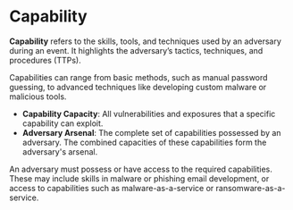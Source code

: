 # Capability

**Capability** refers to the skills, tools, and techniques used by an adversary during an event. It highlights the adversary’s tactics, techniques, and procedures (TTPs).

Capabilities can range from basic methods, such as manual password guessing, to advanced techniques like developing custom malware or malicious tools.

- **Capability Capacity**: All vulnerabilities and exposures that a specific capability can exploit.
- **Adversary Arsenal**: The complete set of capabilities possessed by an adversary. The combined capacities of these capabilities form the adversary's arsenal.

An adversary must possess or have access to the required capabilities. These may include skills in malware or phishing email development, or access to capabilities such as malware-as-a-service or ransomware-as-a-service.